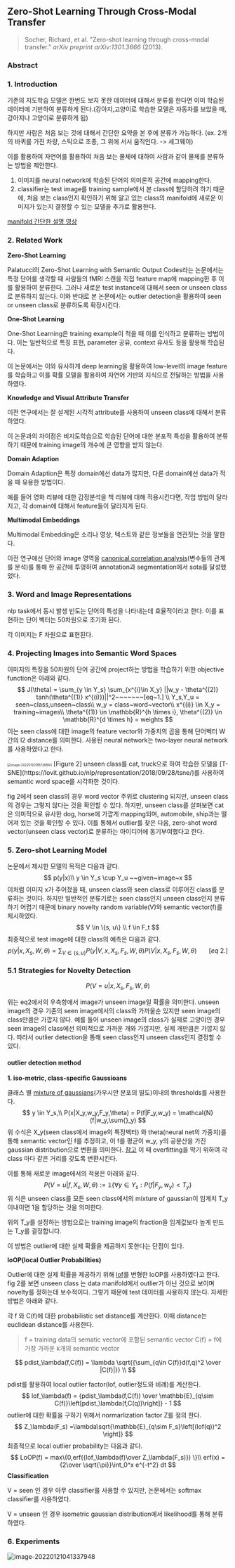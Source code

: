 ## Zero-Shot Learning Through Cross-Modal Transfer

> Socher, Richard, et al. "Zero-shot learning through cross-modal transfer." *arXiv preprint arXiv:1301.3666* (2013).

### Abstract

### 1. Introduction

기존의 지도학습 모델은 한번도 보지 못한 데이터에 대해서 분류를 한다면 이미 학습된 데이터에 기반하여 분류하게 된다.(강아지,고양이로 학습한 모델은 자동차를 보았을 때, 강아지나 고양이로 분류하게 됨)

하지만 사람은 처음 보는 것에 대해서 간단한 요약을 본 후에 분류가 가능하다.
(ex. 2개의 바퀴를 가진 차량, 스틱으로 조종, 그 위에 서서 움직인다. -> 세그웨이)

이를 활용하여 자연어를 활용하여 처음 보는 물체에 대하여 사람과 같이 물체를 분류하는 방법을 제안한다.

1. 이미지를 neural network에 학습된 단어의 의미론적 공간에 mapping한다.
2. classifier는 test image를 training sample에서 본 class에 할당하려 하기 때문에, 처음 보는 class인지 확인하기 위해 알고 있는 class의 manifold에 새로운 이미지가 있는지 결정할 수 있는 모델을 추가로 활용한다. 

[manifold 간단한 설명 영상 ](https://m.youtube.com/watch?v=gJ86ixUx6MU&t=628s)

### 2. Related Work

**Zero-Shot Learning**

Palatucci의 Zero-Shot Learning with Semantic Output Codes라는 논문에서는 특정 단어를 생각할 때 사람들의 fMRI 스캔을 직접 feature map에 mapping한 후 이를 활용하여 분류한다. 그러나 새로운 test instance에 대해서 seen or unseen class로 분류하지 않는다. 이와 반대로 본 논문에서는 outlier detection을 활용하여 seen or unseen class로 분류하도록 확장시킨다.

**One-Shot Learning**

One-Shot Learning은 training example이 적을 때 이를 인식하고 분류하는 방법이다.
이는 일반적으로 특징 표현, parameter 공유, context 유사도 등을 활용해 학습된다.

이 논문에서는 이와 유사하게 deep learning을 활용하여 low-level의 image feature를 학습하고 이를 확률 모델을 활용하여 자연어 기반의 지식으로 전달하는 방법을 사용하였다.

**Knowledge and Visual Attribute Transfer**

이전 연구에서는 잘 설계된 시각적 attribute를 사용하여 unseen class에 대해서 분류하였다.

이 논문과의 차이점은 비지도학습으로 학습된 단어에 대한 분포적 특성을 활용하여 분류하기 때문에 training image의 개수에 큰 영향을 받지 않는다.

**Domain Adaption**

Domain Adaption은 특정 domain에선 data가 많지만, 다른 domain에선 data가 적을 때 유용한 방법이다.

예를 들어 영화 리뷰에 대한 감정분석을 책 리뷰에 대해 적용시킨다면, 작업 방법이 달라지고, 각 domain에 대해서 feature들이 달라지게 된다.

**Multimodal Embeddings**

Multimodal Embedding은 소리나 영상, 텍스트와 같은 정보들을 연관짓는 것을 말한다.

이전 연구에선 단어와 image 영역을 [canonical correlation analysis](https://m.blog.naver.com/PostView.naver?isHttpsRedirect=true&blogId=2sat&logNo=220344463273)(변수들의 관계를 분석)를 통해 한 공간에 투영하여 annotation과 segmentation에서 sota를 달성했었다.

### 3. Word and Image Representations

nlp task에서 동시 발생 빈도는 단어의 특성을 나타내는데 효율적이라고 한다.
이를 표현하는 단어 벡터는 50차원으로 초기화 된다.

각 이미지는 F 차원으로 표현된다.

### 4. Projecting Images into Semantic Word Spaces

이미지의 특징을 50차원의 단어 공간에 project하는 방법을 학습하기 위한 objective function은 아래와 같다.
$$
J(\theta) = \sum_{y \in Y_s} \sum_{x^{i}\in X_y} ||w_y - \theta^{(2)} tanh(\theta^{(1)} x^{(i)})||^2~~~~~~~[eq~1.] \\
Y_s,Y_u = seen~class,unseen~class\\
w_y = class~word~vector\\
x^{(i)} \in X_y = training~images\\
\theta^{(1)} \in \mathbb{R}^{h \times i}, 
\theta^{(2)} \in \mathbb{R}^{d \times h} = weights
$$
이는 seen class에 대한 image의 feature vector와 가중치의 곱을 통해 단어벡터 W간의 l2 distance를 의미한다. 사용된 neural network는 two-layer neural network를 사용하였다고 한다.

<img src="C:\Users\hyunsoo\AppData\Roaming\Typora\typora-user-images\image-20220120185726643.png" alt="image-20220120185726643" style="zoom:50%;" />
[Figure 2] unseen class를 cat, truck으로 하여 학습한 모델을 [T-SNE](https://lovit.github.io/nlp/representation/2018/09/28/tsne/)를 사용하여 semantic word space를 시각화한 것이다.

fig 2에서 seen class의 경우 word vector 주위로 clustering 되지만, unseen class의 경우는 그렇지 않다는 것을 확인할 수 있다. 하지만, unseen class를 살펴보면 cat은 의미적으로 유사한 dog, horse에 가깝게 mapping되며,  automobile, ship과는 떨어져 있는 것을 확인할 수 있다. 이를 통해서 outlier를 찾은 다음, zero-shot word vector(unseen class vector)로 분류하는 아이디어에 동기부여했다고 한다.

### 5. Zero-shot Learning Model

논문에서 제시한 모델의 목적은 다음과 같다.
$$
p(y|x)\\
y \in Y_s \cup Y_u ~~given~image~x
$$
이처럼 이미지 x가 주어졌을 때, unseen class와 seen class로 이루어진 class를 분류하는 것이다.
하지만 일반적인 분류기로는 seen class인지 unseen class인지 분류하기 어렵기 때문에 binary novelty random variable(V)와 semantic vector(f)를 제시하였다.
$$
V \in \{s, u\} \\
f \in F_t
$$
최종적으로 test image에 대한 class의 예측은 다음과 같다.
$$
p(y|x,X_s,W,\theta) = \sum_{V\in{\{s,u\}}}P(y|V,x,X_s,F_s,W,\theta)P(V|x,X_s,F_s,W,\theta) ~~~~~~~[eq~2.]
$$

### 5.1 Strategies for Novelty Detection

$$
P(V=u | x,X_s,F_s,W,\theta)
$$

위는 eq2에서의 우측항에서 image가 unseen image일 확률을 의미한다. unseen image의 경우 기존의 seen image에서의 class와 가까울순 있지만 seen image의 class만큼은 가깝지 않다. 예를 들어 unseen image의 class가 실제로 고양이인 경우 seen image의 class에선 의미적으로 가까운 개와 가깝지만, 실제 개만큼은 가깝지 않다. 따라서 outlier detection을 통해 seen class인지 unseen class인지 결정할 수 있다.

#### outlier detection method

**1. iso-metric, class-specific Gaussioans**

클래스 별 [mixture of gaussians](http://norman3.github.io/prml/docs/chapter09/2.html)(가우시안 분포의 밀도)이내의 thresholds를 사용한다.
$$
y \in Y_s,\\
P(x|X_y,w_y,F_y,\theta) = P(f|F_y,w_y) = \mathcal{N}(f|w_y,\sum{}_y)
$$
위 수식은 X_y(seen class에서 image의 특징벡터) 와 theta(neural net의 가중치)를 통해 semantic vector인 f를 추정하고, 이 f를 평균이 w_y, y의 공분산을 가진  gaussian distribution으로 변환을 의미한다. [참고](https://sanghyu.tistory.com/16)
이 때 overfitting을 막기 위하여 각 class 마다 같은 거리를 갖도록 변환시킨다.

이를 통해 새로운 image에서의 적용은 아래와 같다.
$$
P(V = u | f, X_s,W,\theta) := \mathbb{1}\{\forall y \in Y_s: P(f|F_y,w_y) < T_y\}
$$
위 식은 unseen class를 모든 seen class에서의 mixture of gaussian이 임계치 T_y 이내이면 1을 할당하는 것을 의미한다.

위의 T_y를 설정하는 방법으로는 training image의 fraction을 임계값보다 높게 만드는 T_y를 결정합니다.

이 방법은 outlier에 대한 실제 확률을 제공하지 못한다는 단점이 있다.

**loOP(local Outlier Probabilities)**

Outlier에 대한 실제 확률을 제공하기 위해 [lof](https://velog.io/@vvakki_/LOFLocal-Outlier-Factor)를 변형한 loOP를 사용하였다고 한다.
fig 2를 보면 unseen class 는 data manifold에서 outlier가 아닌 것으로 보이며 novelty를 정하는데 보수적이다. 그렇기 때문에 test 데이터를 사용하지 않는다. 자세한 방법은 아래와 같다.

각 f 와 C(f)에 대한 probabilistic set distance를 계산한다. 이때 distance는 euclidean distance를 사용한다.

> f =  training data의 sematic vector에 포함된 semantic vector
> C(f) = f에 가장 가까운 k개의 semantic vector 

$$
pdist_\lambda(f,C(f)) = \lambda \sqrt{{\sum_{q\in C(f)}d(f,q)^2 \over |C(f)|}} \\
$$

pdist를 활용하여 local outlier factor(lof, outlier정도와 비례)를 계산한다.
$$
lof_\lambda(f) = 
{pdist_\lambda(f,C(f))
\over 
\mathbb{E}_{q\sim C(f)}\left[pdist_\lambda(f,C(q))\right]} - 1
$$
outlier에 대한 확률을 구하기 위해서 normarlization factor Z를 정의 한다.
$$
Z_\lambda(F_s) =\lambda\sqrt{\mathbb{E}_{q\sim F_s}\left[(lof(q))^2 \right]}
$$
최종적으로 local outlier probability는 다음과 같다.
$$
LoOP(f) = max\{0,erf({lof_\lambda(f)\over Z_\lambda(F_s)}) \}\\
erf(x) = {2\over \sqrt{\pi}}\int_0^x e^{-t^2} dt
$$
**Classification**

V = seen 인 경우 아무 classifier를 사용할 수 있지만, 논문에서는 softmax classifier를 사용하였다.

V = unseen 인 경우 isometric gaussian distribution에서 likelihood를 통해 분류하였다.

### 6. Experiments

![image-20220121041337948](C:\Users\hyunsoo\AppData\Roaming\Typora\typora-user-images\image-20220121041337948.png)